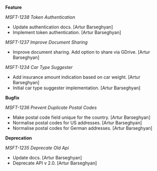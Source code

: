 **Feature**

*MSFT-1238 Token Authentication*

- Update authentication docs. [Artur Barseghyan]
- Implement token authentication. [Artur Barseghyan]

*MSFT-1237 Improve Document Sharing*

- Improve document sharing. Add option to share via GDrive. [Artur Barseghyan]

*MSFT-1234 Car Type Suggester*

- Add insurance amount indication based on car weight. [Artur Barseghyan]
- Initial car type suggester implementation. [Artur Barseghyan]

**Bugfix**

*MSFT-1236 Prevent Duplicate Postal Codes*

- Make postal code field unique for the country. [Artur Barseghyan]
- Normalise postal codes for US addresses. [Artur Barseghyan]
- Normalise postal codes for German addresses. [Artur Barseghyan]

**Deprecation**

*MSFT-1235 Deprecate Old Api*

- Update docs. [Artur Barseghyan]
- Deprecate API v 2.0. [Artur Barseghyan]
